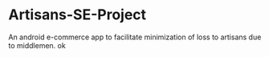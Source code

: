 # Artisans-SE-Project
An android e-commerce app to facilitate minimization of loss to artisans due to middlemen. ok
